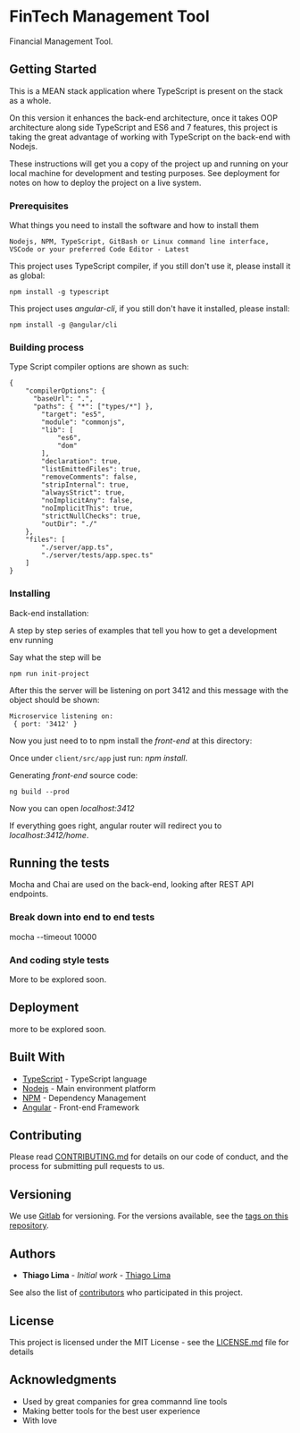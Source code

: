 # FinTech Management Tool

Financial Management Tool.

## Getting Started

This is a MEAN stack application where TypeScript is present on the stack as a whole.

On this version it enhances the back-end architecture, once it takes OOP architecture along side TypeScript and ES6 and 7 features, this project is taking the great advantage of working with TypeScript on the back-end with Nodejs.  

These instructions will get you a copy of the project up and running on your local machine for development and testing purposes. See deployment for notes on how to deploy the project on a live system.

### Prerequisites

What things you need to install the software and how to install them

```
Nodejs, NPM, TypeScript, GitBash or Linux command line interface, VSCode or your preferred Code Editor - Latest 
```

This project uses TypeScript compiler, if you still don't use it, please install it as global:

```
npm install -g typescript
```

This project uses *angular-cli*, if you still don't have it installed, please install:

```
npm install -g @angular/cli
```

### Building process

Type Script compiler options are shown as such:

```
{
    "compilerOptions": {
      "baseUrl": ".",
      "paths": { "*": ["types/*"] },
        "target": "es5",
        "module": "commonjs",
        "lib": [
            "es6",
            "dom"
        ],
        "declaration": true,
        "listEmittedFiles": true,
        "removeComments": false,
        "stripInternal": true,
        "alwaysStrict": true,
        "noImplicitAny": false,
        "noImplicitThis": true,
        "strictNullChecks": true,
        "outDir": "./"
    },
    "files": [
        "./server/app.ts",
        "./server/tests/app.spec.ts"
    ]
}

```

### Installing


Back-end installation:

A step by step series of examples that tell you how to get a development env running

Say what the step will be

```
npm run init-project
```

After this the server will be listening on port 3412 and this message with the object should be shown:

```
Microservice listening on:
 { port: '3412' }

```

Now you just need to to npm install the *front-end* at this directory:

Once under `client/src/app` just run: *npm install*.

Generating *front-end* source code:

```
ng build --prod
```

Now you can open *localhost:3412* 

If everything goes right, angular router will redirect you to *localhost:3412/home*.


## Running the tests

Mocha and Chai are used on the back-end, looking after REST API endpoints.

### Break down into end to end tests

mocha --timeout 10000

### And coding style tests

More to be explored soon.

## Deployment

more to be explored soon.

## Built With

* [TypeScript](https://www.typescriptlang.org/) - TypeScript language
* [Nodejs](https://nodejs.org/en/) - Main environment platform
* [NPM](https://www.npmjs.com/) - Dependency Management
* [Angular](https://angular.io/) - Front-end Framework

## Contributing

Please read [CONTRIBUTING.md](https://gist.github.com/) for details on our code of conduct, and the process for submitting pull requests to us.

## Versioning

We use [Gitlab](https://gitlab.com/) for versioning. For the versions available, see the [tags on this repository](https://gitlab.com/). 

## Authors

* **Thiago Lima** - *Initial work* - [Thiago Lima](https://gitlab.com/thiagoblima/weather-app)

See also the list of [contributors](https://gitlab.com/thiagoblima/weather-app) who participated in this project.

## License

This project is licensed under the MIT License - see the [LICENSE.md](LICENSE.md) file for details

## Acknowledgments

* Used by great companies for grea commannd line tools
* Making better tools for the best user experience
* With love
